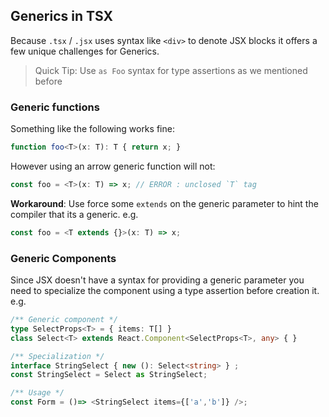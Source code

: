 ## Generics in TSX 

Because `.tsx` / `.jsx` uses syntax like `<div>` to denote JSX blocks it offers a few unique challenges for Generics. 

> Quick Tip:  Use `as Foo` syntax for type assertions as we mentioned before


### Generic functions

Something like the following works fine: 

```ts
function foo<T>(x: T): T { return x; }
```

However using an arrow generic function will not: 

```ts
const foo = <T>(x: T) => x; // ERROR : unclosed `T` tag
```

**Workaround**: Use force some `extends` on the generic parameter to hint the compiler that its a generic. e.g.

```ts
const foo = <T extends {}>(x: T) => x;
```

### Generic Components 

Since JSX doesn't have a syntax for providing a generic parameter you need to specialize the component using a type assertion before creation it. e.g. 

```ts
/** Generic component */
type SelectProps<T> = { items: T[] }
class Select<T> extends React.Component<SelectProps<T>, any> { }

/** Specialization */
interface StringSelect { new (): Select<string> } ;
const StringSelect = Select as StringSelect;

/** Usage */
const Form = ()=> <StringSelect items={['a','b']} />;
```
